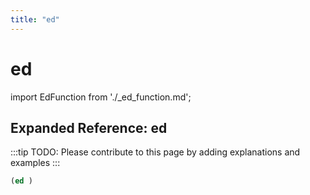 ```yaml
---
title: "ed"
---
```


# ed

import EdFunction from './_ed_function.md';

<EdFunction />

## Expanded Reference: ed

:::tip
TODO: Please contribute to this page by adding explanations and examples
:::

```lisp
(ed )
```

